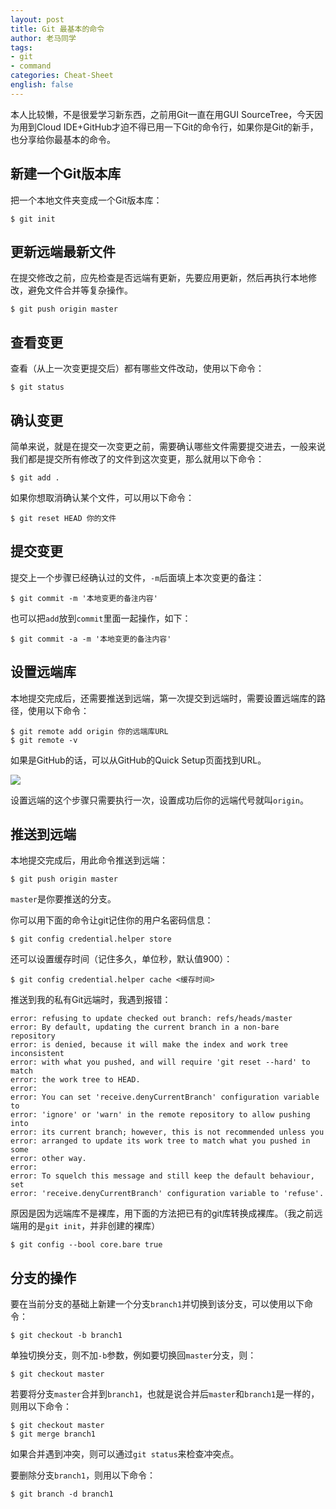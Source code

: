 ```yaml
---
layout: post
title: Git 最基本的命令
author: 老马同学
tags:
- git
- command
categories: Cheat-Sheet
english: false
---
```


本人比较懒，不是很爱学习新东西，之前用Git一直在用GUI SourceTree，今天因为用到Cloud IDE+GitHub才迫不得已用一下Git的命令行，如果你是Git的新手，也分享给你最基本的命令。

## 新建一个Git版本库

把一个本地文件夹变成一个Git版本库：

```shell
$ git init
```
## 更新远端最新文件

在提交修改之前，应先检查是否远端有更新，先要应用更新，然后再执行本地修改，避免文件合并等复杂操作。

```shell
$ git push origin master
```

## 查看变更

查看（从上一次变更提交后）都有哪些文件改动，使用以下命令：

```shell
$ git status
```

## 确认变更

简单来说，就是在提交一次变更之前，需要确认哪些文件需要提交进去，一般来说我们都是提交所有修改了的文件到这次变更，那么就用以下命令：

```shell
$ git add .
```

如果你想取消确认某个文件，可以用以下命令：

```shell
$ git reset HEAD 你的文件
```
## 提交变更

提交上一个步骤已经确认过的文件，``-m``后面填上本次变更的备注：

```shell
$ git commit -m '本地变更的备注内容'
```

也可以把``add``放到``commit``里面一起操作，如下：


```shell
$ git commit -a -m '本地变更的备注内容'
```

## 设置远端库

本地提交完成后，还需要推送到远端，第一次提交到远端时，需要设置远端库的路径，使用以下命令：

```shell
$ git remote add origin 你的远端库URL
$ git remote -v
```

如果是GitHub的话，可以从GitHub的Quick Setup页面找到URL。

![](https://help.github.com/assets/images/help/repository/copy-remote-repository-url-quick-setup.png)

设置远端的这个步骤只需要执行一次，设置成功后你的远端代号就叫``origin``。

## 推送到远端

本地提交完成后，用此命令推送到远端：

```shell
$ git push origin master
```
``master``是你要推送的分支。

你可以用下面的命令让git记住你的用户名密码信息：

```shell
$ git config credential.helper store
```

还可以设置缓存时间（记住多久，单位秒，默认值900）：

```shell
$ git config credential.helper cache <缓存时间>
```

推送到我的私有Git远端时，我遇到报错：

```shell
error: refusing to update checked out branch: refs/heads/master
error: By default, updating the current branch in a non-bare repository
error: is denied, because it will make the index and work tree inconsistent
error: with what you pushed, and will require 'git reset --hard' to match
error: the work tree to HEAD.
error: 
error: You can set 'receive.denyCurrentBranch' configuration variable to
error: 'ignore' or 'warn' in the remote repository to allow pushing into
error: its current branch; however, this is not recommended unless you
error: arranged to update its work tree to match what you pushed in some
error: other way.
error: 
error: To squelch this message and still keep the default behaviour, set
error: 'receive.denyCurrentBranch' configuration variable to 'refuse'.
```

原因是因为远端库不是裸库，用下面的方法把已有的git库转换成裸库。（我之前远端用的是``git init``，并非创建的裸库）

```shell
$ git config --bool core.bare true
```

## 分支的操作

要在当前分支的基础上新建一个分支``branch1``并切换到该分支，可以使用以下命令：

```shell
$ git checkout -b branch1
```

单独切换分支，则不加``-b``参数，例如要切换回``master``分支，则：

```shell
$ git checkout master
```

若要将分支``master``合并到``branch1``，也就是说合并后``master``和``branch1``是一样的，则用以下命令：

```shell
$ git checkout master
$ git merge branch1
```
如果合并遇到冲突，则可以通过``git status``来检查冲突点。


要删除分支``branch1``，则用以下命令：

```shell
$ git branch -d branch1
```

